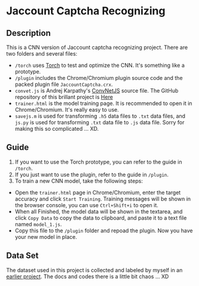 # Jaccount Captcha Recognizing

## Description
This is a CNN version of Jaccount captcha recognizing project. There are two folders and several files:

- `/torch` uses [Torch](http://torch.ch) to test and optimize the CNN. It's something like a prototype.
- `/plugin` includes the Chrome/Chromium plugin source code and the packed plugin file `JaccountCaptcha.crx`.
- `convet.js` is Andrej Karpathy's [ConvNetJS](http://cs.stanford.edu/people/karpathy/convnetjs/index.html) source file. The GitHub repository of this brillant project is [Here](https://github.com/karpathy/convnetjs)
- `trainer.html` is the model training page. It is recommended to open it in Chrome/Chromium. It's really easy to use.
- `savejs.m` is used for transforming `.h5` data files to `.txt` data files, and `js.py` is used for transforming `.txt` data file to `.js` data file. Sorry for making this so complicated ... XD.

## Guide
1. If you want to use the Torch prototype, you can refer to the guide in `/torch`.
2. If you just want to use the plugin, refer to the guide in `/plugin`.
3. To train a new CNN model, take the following steps:
- Open the `trainer.html` page in Chrome/Chromium, enter the target accuracy and click `Start Training`. Training messages will be shown in the browser console, you can use `Ctrl+Shift+i` to open it. 
- When all Finished, the model data will be shown in the textarea, and click `Copy Data` to copy the data to clipboard, and paste it to a text file named `model_1.js`.
- Copy this file to the `/plugin` folder and repoad the plugin. Now you have your new model in place.

## Data Set
The dataset used in this project is collected and labeled by myself in an [earlier project](https://github.com/seayoungzhang/jaccount-captcha-nn). The docs and codes there is a little bit chaos ... XD
